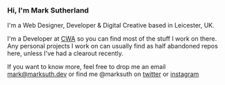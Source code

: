 ### Hi, I'm Mark Sutherland

I'm a Web Designer, Developer & Digital Creative based in Leicester, UK.

I'm a Developer at [CWA](https://cwa.co.uk) so you can find most of the stuff I work on there.
Any personal projects I work on can usually find as half abandoned repos here, unless I've had a clearout recently.

If you want to know more, feel free to drop me an email mark@marksuth.dev or find me @marksuth on [twitter](https://twitter.com/marksuth) or [instagram](https://instagram.com/marksuth)
